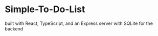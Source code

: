 # Simple-To-Do-List
built with React, TypeScript, and an Express server with SQLite for the backend
